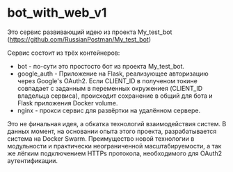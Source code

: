 # bot_with_web_v1

Это сервис развивающий идею из проекта My_test_bot (https://github.com/RussianPostman/My_test_bot)

Сервис состоит из трёх контейнеров:
- bot - по-сути это простосто бот из проекта My_test_bot. 
- google_auth - Приложение на Flask, реализующее авторизацию через Google's OAuth2. Если CLIENT_ID в полученом токине совпадает с заданным в переменных окружениея (CLIENT_ID владельца сервиса), происходит сохранение в общий для бота и Flask приложения Docker volume.
- nginx - прокси сервис для развёртки на удалённом сервере.

Это не финальная идея, а обкатка технологий взаимодействия систем. В данных момент, на основании опыта этого проекта, разрабатывается система на Doсker Swarm. Преимущество новой технологии в модульности и практически неограниченной масштабируемости, а так же лёгким подключением HTTPs протокола, необходимого для OAuth2 аутентификации. 